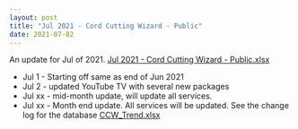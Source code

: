 ```yaml
---
layout: post
title: "Jul 2021 - Cord Cutting Wizard - Public"
date: 2021-07-02
---
```

<p>An update for Jul of 2021. <a href="/Jul 2021 - Cord Cutting Wizard - Public.xlsx">Jul 2021 - Cord Cutting Wizard - Public.xlsx</a>
  <p>
    <ul>
      <li>Jul 1 - Starting off same as end of Jun 2021
      <li>Jul 2 - updated YouTube TV with several new packages
      <li>Jul xx - mid-month update, will update all services. 
      <li>Jul xx - Month end update. All services will be updated. See the change log for the database <a href="/CCW_Trend.xlsx">CCW_Trend.xlsx</a>
